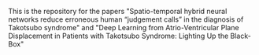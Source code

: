 This is the repository for the papers "Spatio-temporal hybrid neural networks reduce erroneous human “judgement calls” in the diagnosis of Takotsubo syndrome" and "Deep Learning from Atrio-Ventricular Plane Displacement in Patients with Takotsubo Syndrome: Lighting Up the Black-Box"
